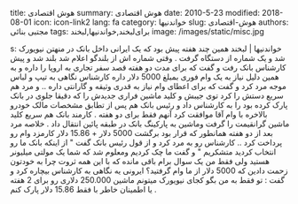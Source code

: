 title: هوش اقتصادی
summary: هوش اقتصادی
date: 2010-5-23
modified: 2018-08-01
icon:  icon-link2
lang: fa
category: خواندنیها
slug: هوش-اقتصادی
authors: مجتبی بنائی
tags: برای‌لبخند,خواندنیها,لبخند
image: /images/static/misc.jpg

s: خواندنیها | لبخند    همین  چند  هفته  پیش  بود  که  یک  ایرانی  داخل  بانک  در  منهتن  نیویورک  شد  و  یک  شماره از دستگاه  گرفت .  وقتی  شماره  اش  از  بلندگو  اعلام  شد  بلند  شد  و  پیش  کارشناس  بانک  رفت  و  گفت  که  برای  مدت  دو  هفته  قصد  سفر  تجاری  به  اروپا  را  داره  و  به  همین  دلیل  نیاز  به  یک  وام  فوری  بمبلغ 5000 دلار  داره   کارشناس  نگاهی  به  تیپ  و  لباس  موجه  مرد  کرد  و  گفت  که  برای  اعطای  وام  نیاز  به  قدری  وثیقه  و  گارانتی  داره ..  و مرد هم سریع  دستش  را  کرد  توی  جیبش  و  کلید  ماشین  فراری  جدیدش  را  که  دقیقا  جلوی  در  بانک  پارک  کرده  بود  را  به  کارشناس  داد  و  رئیس  بانک  هم  پس  از  تطابق  مشخصات مالک  خودرو  بالاخره  با  وام  آقا  موافقت  کرد  آنهم  فقط  برای  دو  هفته .  کارمند  بانک  هم  سریع  کلید  ماشین  گرانقیمت  را  گرفت  وماشین  به  پارکینگ  بانک  در طبقه پائین  انتقال  داد .  خلاصه مرد بعد از دو هفته همانطور که  قرار  بود  برگشت 5000 دلار + 15.86 دلار  کارمزد  وام  رو  پرداخت  کرد ..  کارشناس  رو  به  مرد  کرد  و  از  قول  رئیس  بانک  گفت " از اینکه  بانک  ما  رو  انتخاب  کردید  متشکریم "  و گفت  ما  چک  کردیم  ومعلوم  شد  که  شما  یک  مولتی  میلیونر  هستید  ولی  فقط  من  یک  سوال برام باقی  مانده  که  با  این  همه  ثروت  چرا  به  خودتون  زحمت  دادین  که 5000 دلار از ما وام گرفتید؟   ایرونی  یه  نگاهی  به  کارشناس  بیچاره  کرد  و  گفت : تو فقط به من بگو  کجای  نیویورک  میتونم  ماشین 250.000 دلاری  رو  برای 2 هفته  یا  اطمینان  خاطر  با  فقط 15.86 دلار  پارک  کنم .